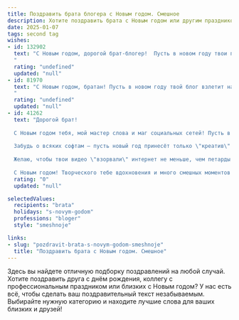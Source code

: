 ```yaml
---
title: Поздравить брата блогера с Новым годом. Смешное
description: Хотите поздравить брата с Новым годом или другим праздником? Наш ИИ создаст незабываемое поздравление, а вы обязательно выделитесь среди других.  
date: 2025-01-07
tags: second tag
wishes:
- id: 132902
  text: "С Новым годом, дорогой брат-блогер!  Пусть в новом году твои просмотры взлетят выше елки, подписчики  умножатся как кролики на Пасху, а комментарии будут только восторженные (ну, или хотя бы не совсем злобные)!  Желаю тебе океан креативных идей,  горы подарков от спонсоров и  столько вдохновения, чтобы хватило на сто лет беспрерывных сторис!  Главное – не забывай  в перерывах между съемками  кушать и спать (хотя бы иногда)!  Счастья тебе,  смеха и...  новых шедевров!
  "
  rating: "undefined"
  updated: "null"
- id: 81970
  text: "С Новым годом, братан! Пусть в новом году твой блог взлетит на вершину чартов, твой контент станет вирусным, а количество подписчиков будет расти быстрее, чем цены на бензин! 😄
  "
  rating: "undefined"
  updated: "null"
- id: 41262
  text: "Дорогой брат!
  
  С Новым годом тебя, мой мастер слова и маг социальных сетей! Пусть в этом году у тебя будет больше лайков, чем у всей твоей ленты, а подписчики растут как на дрожжах — только без пересадки, а то получится как у тебя с комнатными растениями!
  
  Забудь о всяких софтам — пусть новый год принесёт только \"креатив\" и \"вдохновение\", а все баги и зависания останутся в прошедшем году, как и твои попытки создать тренды!
  
  Желаю, чтобы твои видео \"взорвали\" интернет не меньше, чем петарды в новогоднюю ночь! Пусть в этом году все твои идеи сбудутся, а ни одно видео не исчезнет в бездне интернета, как твой борщ в холодильнике!
  
  С Новым годом! Творческого тебе вдохновения и много смешных моментов!"
  rating: "0"
  updated: "null"

selectedValues:
  recipients: "brata"
  holidays: "s-novym-godom"
  professions: "bloger"
  style: "smeshnoje"

links:
- slug: "pozdravit-brata-s-novym-godom-smeshnoje"
  title: "Поздравить брата с Новым годом. Смешное"
---
```


Здесь вы найдете отличную подборку поздравлений на любой случай. 
Хотите поздравить друга с днём рождения, коллегу с профессиональным праздником или близких с Новым годом? У нас есть всё, чтобы сделать ваш поздравительный текст незабываемым. Выбирайте нужную категорию и находите лучшие слова для ваших близких и друзей!
